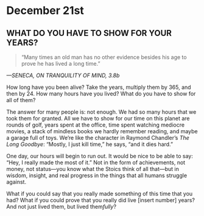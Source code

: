 # December 21st
## WHAT DO YOU HAVE TO SHOW FOR YOUR YEARS?

> “Many times an old man has no other evidence besides his age to prove he has lived a long time.”

*—SENECA, ON TRANQUILITY OF MIND, 3.8b*

How long have you been alive? Take the years, multiply them by 365, and then by 24. How many hours have you lived? What do you have to show for all of them?

The answer for many people is: not enough. We had so many hours that we took them for granted. All we have to show for our time on this planet are rounds of golf, years spent at the office, time spent watching mediocre movies, a stack of mindless books we hardly remember reading, and maybe a garage full of toys. We’re like the character in Raymond Chandler’s *The Long Goodbye*: “Mostly, I just kill time,” he says, “and it dies hard.”

One day, our hours will begin to run out. It would be nice to be able to say: “Hey, I really made the most of it.” Not in the form of achievements, not money, not status—you know what the Stoics think of all that—but in wisdom, insight, and real progress in the things that all humans struggle against.

What if you could say that you really made something of this time that you had? What if you could prove that you really did live [insert number] years? And not just lived them, but lived them*fully*?

